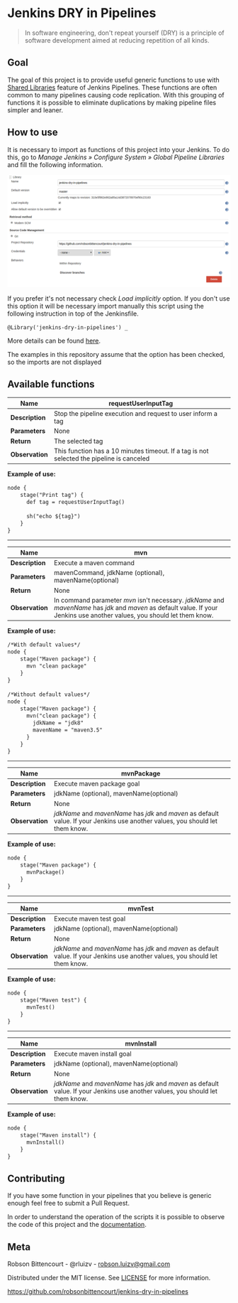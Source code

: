 # Jenkins DRY in Pipelines

> In software engineering, don't repeat yourself (DRY) is a principle of software development aimed at reducing repetition of all kinds.


## Goal
The goal of this project is to provide useful generic functions to use with [Shared Libraries](https://jenkins.io/doc/book/pipeline/shared-libraries/) feature of Jenkins Pipelines. These functions are often common to many pipelines causing code replication. With this grouping of functions it is possible to eliminate duplications by making pipeline files simpler and leaner.

## How to use
It is necessary to import as functions of this project into your Jenkins. To do this, go to *Manage Jenkins » Configure System » Global Pipeline Libraries* and fill the following information.

![global-pipeline-config](images/global-pipeline-config.png)

If you prefer it's not necessary check *Load implicitly* option. If you don't use this option it will be necessary import manually this script using the following instruction in top of the Jenkinsfile.

```
@Library('jenkins-dry-in-pipelines') _
```

More details can be found [here](https://jenkins.io/doc/book/pipeline/shared-libraries/#using-libraries).

The examples in this repository assume that the option has been checked, so the imports are not displayed

## Available functions

| **Name**        | requestUserInputTag |
|-----------------|---------------------| 
| **Description** | Stop the pipeline execution and request to user inform a tag |    
| **Parameters**  | None |
| **Return**      | The selected tag |
| **Observation** | This function has a 10 minutes timeout. If a tag is not selected the pipeline is canceled | 

**Example of use:**

```
node {
    stage("Print tag") {
      def tag = requestUserInputTag()

      sh("echo ${tag}")
    }
}
```

-------------------------------------------------------------------------------------------------------------------

| **Name**        | mvn                 |
|-----------------|---------------------| 
| **Description** | Execute a maven command |    
| **Parameters**  | mavenCommand, jdkName (optional), mavenName(optional) |
| **Return**      | None |
| **Observation** | In command parameter *mvn* isn't necessary. *jdkName* and *mavenName* has *jdk* and *maven* as default value. If your Jenkins use another values, you should let them know. | 

**Example of use:**

```
/*With default values*/
node {
    stage("Maven package") {
      mvn "clean package"
    }
}

/*Without default values*/
node {
    stage("Maven package") {
      mvn("clean package") {
        jdkName = "jdk8"
        mavenName = "maven3.5"
      }
    }
}
```

-------------------------------------------------------------------------------------------------------------------

| **Name**        | mvnPackage          |
|-----------------|---------------------| 
| **Description** | Execute maven package goal |    
| **Parameters**  | jdkName (optional), mavenName(optional) |
| **Return**      | None |
| **Observation** | *jdkName* and *mavenName* has *jdk* and *maven* as default value. If your Jenkins use another values, you should let them know. | 

**Example of use:**

```
node {
    stage("Maven package") {
      mvnPackage()
    }
}
```

-------------------------------------------------------------------------------------------------------------------

| **Name**        | mvnTest             |
|-----------------|---------------------| 
| **Description** | Execute maven test goal |    
| **Parameters**  | jdkName (optional), mavenName(optional) |
| **Return**      | None |
| **Observation** | *jdkName* and *mavenName* has *jdk* and *maven* as default value. If your Jenkins use another values, you should let them know. | 

**Example of use:**

```
node {
    stage("Maven test") {
      mvnTest()
    }
}
```

-------------------------------------------------------------------------------------------------------------------

| **Name**        | mvnInstall          |
|-----------------|---------------------| 
| **Description** | Execute maven install goal |    
| **Parameters**  | jdkName (optional), mavenName(optional) |
| **Return**      | None |
| **Observation** | *jdkName* and *mavenName* has *jdk* and *maven* as default value. If your Jenkins use another values, you should let them know. | 

**Example of use:**

```
node {
    stage("Maven install") {
      mvnInstall()
    }
}
```

## Contributing
If you have some function in your pipelines that you believe is generic enough feel free to submit a Pull Request.

In order to understand the operation of the scripts it is possible to observe the code of this project and the [documentation](https://jenkins.io/doc/book/pipeline/shared-libraries/#writing-libraries).

## Meta
Robson Bittencourt - @rluizv - robson.luizv@gmail.com

Distributed under the MIT license. See [LICENSE](LICENSE) for more information.

https://github.com/robsonbittencourt/jenkins-dry-in-pipelines